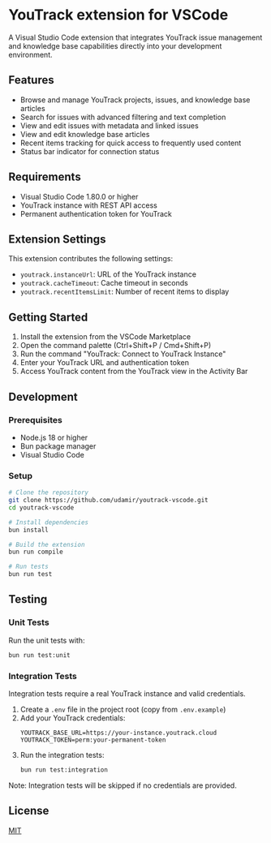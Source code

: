 # YouTrack extension for VSCode 

A Visual Studio Code extension that integrates YouTrack issue management and knowledge base capabilities directly into your development environment.

## Features

- Browse and manage YouTrack projects, issues, and knowledge base articles
- Search for issues with advanced filtering and text completion
- View and edit issues with metadata and linked issues
- View and edit knowledge base articles
- Recent items tracking for quick access to frequently used content
- Status bar indicator for connection status

## Requirements

- Visual Studio Code 1.80.0 or higher
- YouTrack instance with REST API access
- Permanent authentication token for YouTrack

## Extension Settings

This extension contributes the following settings:

* `youtrack.instanceUrl`: URL of the YouTrack instance
* `youtrack.cacheTimeout`: Cache timeout in seconds
* `youtrack.recentItemsLimit`: Number of recent items to display

## Getting Started

1. Install the extension from the VSCode Marketplace
2. Open the command palette (Ctrl+Shift+P / Cmd+Shift+P)
3. Run the command "YouTrack: Connect to YouTrack Instance"
4. Enter your YouTrack URL and authentication token
5. Access YouTrack content from the YouTrack view in the Activity Bar

## Development

### Prerequisites

- Node.js 18 or higher
- Bun package manager
- Visual Studio Code

### Setup

```bash
# Clone the repository
git clone https://github.com/udamir/youtrack-vscode.git
cd youtrack-vscode

# Install dependencies
bun install

# Build the extension
bun run compile

# Run tests
bun run test
```

## Testing

### Unit Tests

Run the unit tests with:

```bash
bun run test:unit
```

### Integration Tests

Integration tests require a real YouTrack instance and valid credentials.

1. Create a `.env` file in the project root (copy from `.env.example`)
2. Add your YouTrack credentials:
   ```
   YOUTRACK_BASE_URL=https://your-instance.youtrack.cloud
   YOUTRACK_TOKEN=perm:your-permanent-token
   ```
3. Run the integration tests:
   ```bash
   bun run test:integration
   ```

Note: Integration tests will be skipped if no credentials are provided.

## License

[MIT](LICENSE)
